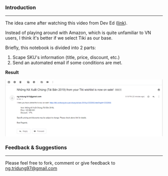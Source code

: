 ### Introduction
----------
The idea came after watching this video from Dev Ed ([link](https://www.youtube.com/watch?v=Bg9r_yLk7VY)).

Instead of playing around with Amazon, which is quite unfamiliar to VN users, I think it's better if we select Tiki as our base.

Briefly, this notebook is divided into 2 parts:

1. Scape SKU's information (title, price, discount, etc.)
2. Send an automated email if some conditions are met.

**Result**

![](https://github.com/ngtridung97/Tiki-Crawling/blob/master/Phase%2001%20-%20Check%201%20SKU%20and%20send%20email%20alert/Email.png?raw=true)

### Feedback & Suggestions
----------
Please feel free to fork, comment or give feedback to ng.tridung97@gmail.com